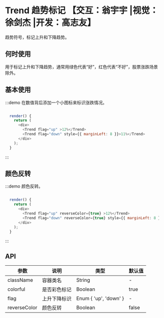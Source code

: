 # Trend 趋势标记 【交互：翁宇宇 |视觉：徐剑杰 |开发：高志友】

趋势符号，标记上升和下降趋势。

## 何时使用

用于标记上升和下降趋势，通常用绿色代表“好”，红色代表“不好”，股票涨跌场景除外。

## 基本使用

:::demo 在数值背后添加一个小图标来标识涨跌情况。

```js

  render() {
    return (
      <div>
        <Trend flag="up" >12%</Trend>
        <Trend flag="down" style={{ marginLeft: 8 }}>11%</Trend>
      </div>
    );
  }
```
:::

## 颜色反转

:::demo 颜色反转。

```js

  render() {
    return (
      <div>
        <Trend flag="up" reverseColor={true} >12%</Trend>
        <Trend flag="down" reverseColor={true} style={{ marginLeft: 8 }}>11%</Trend>
      </div>
    );
  }
```
:::

## API

| 参数 | 说明 | 类型 | 默认值 |
|---|---|---|---|
| className | 容器类名 | String | - |
| colorful | 是否彩色标记 | Boolean | true |
| flag | 上升下降标识 | Enum { 'up', 'down' } | - |
| reverseColor | 颜色反转 | Boolean | false |
